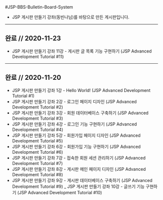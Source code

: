 #JSP-BBS-Bulletin-Board-System

- JSP 게시판 만들기 강좌(동빈나님)를 바탕으로 만든 게시판입니다.


------------
완료 // 2020-11-23
-
- JSP 게시판 만들기 강좌 11강 - 게시판 글 목록 기능 구현하기 (JSP Advanced Development Tutorial #11)

------------
완료 // 2020-11-20
-
- JSP 게시판 만들기 강좌 1강 - Hello World! (JSP Advanced Development Tutorial #1)
- JSP 게시판 만들기 강좌 2강 - 로그인 페이지 디자인 (JSP Advanced Development Tutorial #2)
- JSP 게시판 만들기 강좌 3강 - 회원 데이터베이스 구축하기 (JSP Advanced Development Tutorial #3)
- JSP 게시판 만들기 강좌 4강 - 로그인 기능 구현하기 (JSP Advanced Development Tutorial #4)
- JSP 게시판 만들기 강좌 5강 - 회원가입 페이지 디자인 (JSP Advanced Development Tutorial #5)
- JSP 게시판 만들기 강좌 6강 - 회원가입 기능 구현하기 (JSP Advanced Development Tutorial #6)
- JSP 게시판 만들기 강좌 7강 - 접속한 회원 세션 관리하기 (JSP Advanced Development Tutorial #7)
- JSP 게시판 만들기 강좌 8강 - 게시판 메인 페이지 디자인 (JSP Advanced Development Tutorial #8)
- JSP 게시판 만들기 강좌 9강 - 게시판 데이터베이스 구축하기 (JSP Advanced Development Tutorial #9)
_ JSP 게시판 만들기 강좌 10강 - 글쓰기 기능 구현하기 (JSP Advanced Development Tutorial #10)